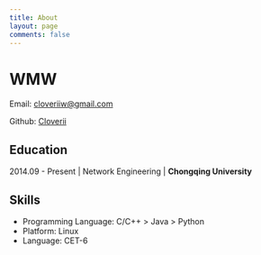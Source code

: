 ```yaml
---
title: About
layout: page
comments: false
---
```


# WMW

Email: [cloveriiw@gmail.com](mailto:cloveriiw@gmail.com)

Github: [Cloverii](https://github.com/cloverii)

## Education
2014.09 - Present | Network Engineering | **Chongqing University**

## Skills
- Programming Language: C/C++ > Java > Python
- Platform: Linux
- Language: CET-6
